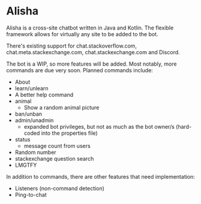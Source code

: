 # Alisha

Alisha is a cross-site chatbot written in Java and Kotlin. The flexible framework allows for virtually any site to be added to the bot.

There's existing support for chat.stackoverflow.com, chat.meta.stackexchange.com, chat.stackexchange.com and Discord. 

The bot is a WIP, so more features will be added. Most notably, more commands are due very soon. Planned commands include:

* About
* learn/unlearn
* A better help command
* animal 
    * Show a random animal picture
* ban/unban
* admin/unadmin
    * expanded bot privileges, but not as much as the bot owner/s (hard-coded into the properties file)
* status
    * message count from users
* Random number
* stackexchange question search
* LMGTFY

In addition to commands, there are other features that need implementation:

* Listeners (non-command detection)
* Ping-to-chat

